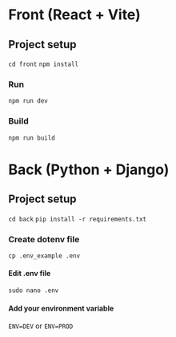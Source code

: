 # Front (React + Vite)

## Project setup
```cd front```
```npm install```

### Run
```npm run dev```

### Build
```npm run build```

# Back (Python + Django)

## Project setup
```cd back```
```pip install -r requirements.txt```

### Create dotenv file
```cp .env_example .env```
#### Edit .env file
```sudo nano .env```
#### Add your environment variable
```ENV=DEV``` or ```ENV=PROD```
